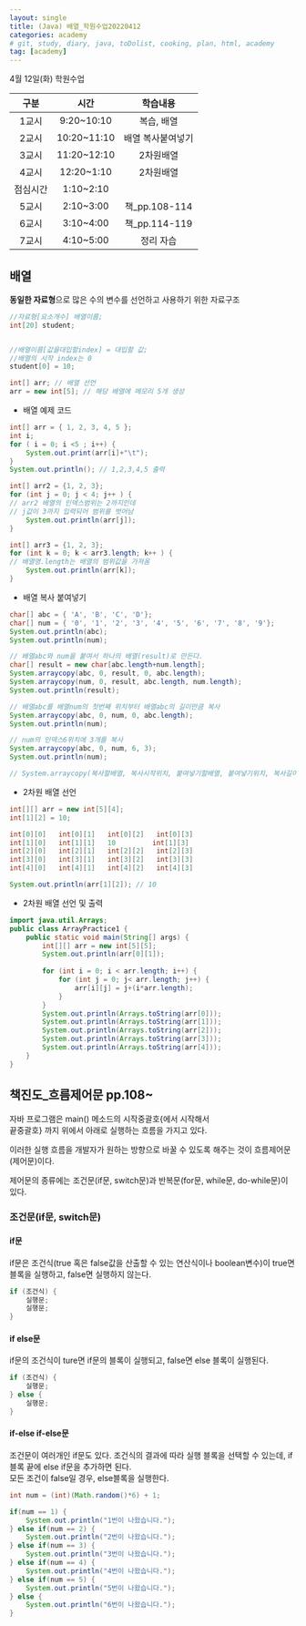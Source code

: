 ```yaml
---
layout: single
title: (Java) 배열_학원수업20220412
categories: academy
# git, study, diary, java, toDolist, cooking, plan, html, academy
tag: [academy] 
---
```


4월 12일(화) 학원수업

|구분|시간|학습내용|
|:--:|:--:|:--:| 
|1교시|9:20~10:10|복습, 배열|
|2교시|10:20~11:10|배열 복사붙여넣기|
|3교시|11:20~12:10|2차원배열|
|4교시|12:20~1:10|2차원배열|
|점심시간|1:10~2:10||
|5교시|2:10~3:00|책_pp.108-114|
|6교시|3:10~4:00|책_pp.114-119|
|7교시|4:10~5:00|정리 자습|

## 배열

**동일한 자료형**으로 많은 수의 변수를 선언하고 사용하기 위한 자료구조

~~~java
//자료형[요소개수] 배열이름; 
int[20] student;


//배열이름[값을대입할index] = 대입할 값;
//배열의 시작 index는 0
student[0] = 10;

int[] arr; // 배열 선언
arr = new int[5]; // 해당 배열에 메모리 5개 생성
~~~


- 배열 예제 코드

~~~java
int[] arr = { 1, 2, 3, 4, 5 };
int i;
for ( i = 0; i <5 ; i++) {
    System.out.print(arr[i]+"\t");
}
System.out.println(); // 1,2,3,4,5 출력

int[] arr2 = {1, 2, 3};
for (int j = 0; j < 4; j++ ) { 
// arr2 배열의 인덱스범위는 2까지인데 
// j값이 3까지 입력되어 범위를 벗어남
    System.out.println(arr[j]);
}

int[] arr3 = {1, 2, 3};
for (int k = 0; k < arr3.length; k++ ) { 
// 배열명.length는 배열의 범위값을 가져옴
    System.out.println(arr[k]);
}
~~~

- 배열 복사 붙여넣기

~~~java
char[] abc = { 'A', 'B', 'C', 'D'};
char[] num = { '0', '1', '2', '3', '4', '5', '6', '7', '8', '9'};
System.out.println(abc);
System.out.println(num);

// 배열abc와 num을 붙여서 하나의 배열(result)로 만든다.
char[] result = new char[abc.length+num.length];
System.arraycopy(abc, 0, result, 0, abc.length);
System.arraycopy(num, 0, result, abc.length, num.length);
System.out.println(result);

// 배열abc를 배열num의 첫번째 위치부터 배열abc의 길이만큼 복사
System.arraycopy(abc, 0, num, 0, abc.length);
System.out.println(num);

// num의 인덱스6위치에 3개를 복사
System.arraycopy(abc, 0, num, 6, 3);
System.out.println(num);

// System.arraycopy(복사할배열, 복사시작위치, 붙여넣기할배열, 붙여넣기위치, 복사길이) 
~~~

- 2차원 배열 선언
~~~java
int[][] arr = new int[5][4];
int[1][2] = 10;

int[0][0]   int[0][1]   int[0][2]   int[0][3]
int[1][0]   int[1][1]   10         int[1][3]
int[2][0]   int[2][1]   int[2][2]   int[2][3]
int[3][0]   int[3][1]   int[3][2]   int[3][3]
int[4][0]   int[4][1]   int[4][2]   int[4][3]

System.out.println(arr[1][2]); // 10 
~~~


- 2차원 배열 선언 및 출력
~~~java
import java.util.Arrays;
public class ArrayPractice1 {
	public static void main(String[] args) {
		int[][] arr = new int[5][5];
		System.out.println(arr[0][1]);
		
		for (int i = 0; i < arr.length; i++) {
			for (int j = 0; j< arr.length; j++) {
				arr[i][j] = j+(i*arr.length);
			}
		}
		System.out.println(Arrays.toString(arr[0]));
		System.out.println(Arrays.toString(arr[1]));
		System.out.println(Arrays.toString(arr[2]));
		System.out.println(Arrays.toString(arr[3]));
		System.out.println(Arrays.toString(arr[4]));
	}	
}
~~~


## 책진도_흐름제어문 pp.108~

자바 프로그램은 main() 메소드의 시작중괄호{에서 시작해서    
끝중괄호} 까지 위에서 아래로 실행하는 흐름을 가지고 있다.  

이러한 실행 흐름을 개발자가 원하는 방향으로 바꿀 수 있도록 해주는   것이 흐름제어문(제어문)이다.  

제어문의 종류에는 조건문(if문, switch문)과 반복문(for문, while문,   do-while문)이 있다.  


### 조건문(if문, switch문)

#### if문

if문은 조건식(true 혹은 false값을 산출할 수 있는 연산식이나 boolean변수)이 true면 블록을 실행하고, false면 실행하지 않는다.

~~~java
if (조건식) {
    실행문;
    실행문;
}
~~~


#### if else문
if문의 조건식이 ture면 if문의 블록이 실행되고,
false면 else 블록이 실행된다.

~~~java
if (조건식) {
    실행문;
} else {
    실행문;
}
~~~


#### if-else if-else문
조건문이 여러개인 if문도 있다. 조건식의 결과에 따라 실행 블록을   선택할 수 있는데, if 블록 끝에 else if문을 추가하면 된다.   
모든 조건이 false일 경우, else블록을 실행한다.

~~~java
int num = (int)(Math.random()*6) + 1;

if(num == 1) {
    System.out.println("1번이 나왔습니다.");
} else if(num == 2) {
    System.out.println("2번이 나왔습니다.");
} else if(num == 3) {
    System.out.println("3번이 나왔습니다.");
} else if(num == 4) {
    System.out.println("4번이 나왔습니다.");
} else if(num == 5) {
    System.out.println("5번이 나왔습니다.");
} else {
    System.out.println("6번이 나왔습니다.");
} 
~~~